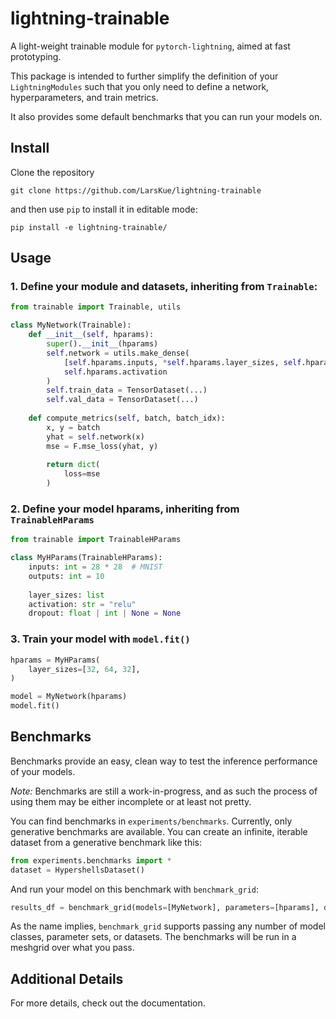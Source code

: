 # lightning-trainable
A light-weight trainable module for `pytorch-lightning`, aimed at fast prototyping.

This package is intended to further simplify the definition of your `LightningModules`
such that you only need to define a network, hyperparameters, and train metrics.

It also provides some default benchmarks that you can run your models on.

## Install
Clone the repository

`git clone https://github.com/LarsKue/lightning-trainable`

and then use `pip` to install it in editable mode:

`pip install -e lightning-trainable/`

## Usage
### 1. Define your module and datasets, inheriting from `Trainable`:
```python
from trainable import Trainable, utils

class MyNetwork(Trainable):
    def __init__(self, hparams):
        super().__init__(hparams)
        self.network = utils.make_dense(
            [self.hparams.inputs, *self.hparams.layer_sizes, self.hparams.outputs],
            self.hparams.activation
        )
        self.train_data = TensorDataset(...)
        self.val_data = TensorDataset(...)
    
    def compute_metrics(self, batch, batch_idx):
        x, y = batch
        yhat = self.network(x)
        mse = F.mse_loss(yhat, y)
        
        return dict(
            loss=mse
        )
```

### 2. Define your model hparams, inheriting from `TrainableHParams`
```python
from trainable import TrainableHParams

class MyHParams(TrainableHParams):
    inputs: int = 28 * 28  # MNIST
    outputs: int = 10
    
    layer_sizes: list
    activation: str = "relu"
    dropout: float | int | None = None
```

### 3. Train your model with `model.fit()`
```python
hparams = MyHParams(
    layer_sizes=[32, 64, 32],
)

model = MyNetwork(hparams)
model.fit()
```

## Benchmarks
Benchmarks provide an easy, clean way to test the inference performance of your models.

*Note:* Benchmarks are still a work-in-progress,
and as such the process of using them may be either incomplete or at least not pretty.

You can find benchmarks in `experiments/benchmarks`.
Currently, only generative benchmarks are available.
You can create an infinite, iterable dataset from a generative benchmark like this:

```python
from experiments.benchmarks import *
dataset = HypershellsDataset()
```

And run your model on this benchmark with `benchmark_grid`:

```python
results_df = benchmark_grid(models=[MyNetwork], parameters=[hparams], datasets=[dataset])
```

As the name implies, `benchmark_grid` supports passing any number of model classes,
parameter sets, or datasets. The benchmarks will be run in a meshgrid over what you pass.

## Additional Details
For more details, check out the documentation.